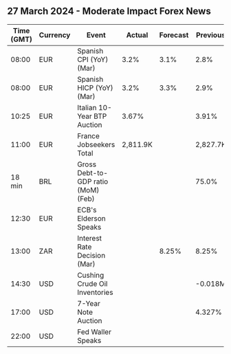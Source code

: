 ## 27 March 2024 - Moderate Impact Forex News

| Time (GMT) | Currency | Event | Actual | Forecast | Previous |
|------|----------|-------|--------|----------|----------|
| 08:00 | EUR | Spanish CPI (YoY) (Mar) | 3.2% | 3.1% | 2.8% |
| 08:00 | EUR | Spanish HICP (YoY) (Mar) | 3.2% | 3.3% | 2.9% |
| 10:25 | EUR | Italian 10-Year BTP Auction | 3.67% |  | 3.91% |
| 11:00 | EUR | France Jobseekers Total | 2,811.9K |  | 2,827.7K |
| 18 min | BRL | Gross Debt-to-GDP ratio (MoM) (Feb) |  |  | 75.0% |
| 12:30 | EUR | ECB's Elderson Speaks |  |  |  |
| 13:00 | ZAR | Interest Rate Decision (Mar) |  | 8.25% | 8.25% |
| 14:30 | USD | Cushing Crude Oil Inventories |  |  | -0.018M |
| 17:00 | USD | 7-Year Note Auction |  |  | 4.327% |
| 22:00 | USD | Fed Waller Speaks |  |  |  |
